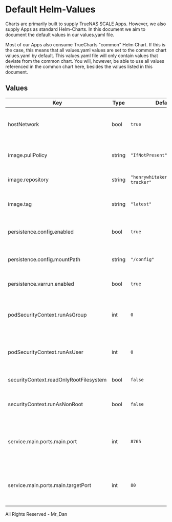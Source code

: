# Default Helm-Values

Charts are primarily built to supply TrueNAS SCALE Apps.
However, we also supply Apps as standard Helm-Charts. In this document we aim to document the default values in our values.yaml file.

Most of our Apps also consume TrueCharts "common" Helm Chart.
If this is the case, this means that all values.yaml values are set to the common chart values.yaml by default. This values.yaml file will only contain values that deviate from the common chart.
You will, however, be able to use all values referenced in the common chart here, besides the values listed in this document.

## Values

| Key | Type | Default | Description |
|-----|------|---------|-------------|
| hostNetwork | bool | `true` | Allow container access to host network |
| image.pullPolicy | string | `"IfNotPresent"` | When to pull image for container |
| image.repository | string | `"henrywhitaker3/speedtest-tracker"` | Image to be used for container |
| image.tag | string | `"latest"` | Version of container image to pull |
| persistence.config.enabled | bool | `true` | Enable persistent storage of mountPath |
| persistence.config.mountPath | string | `"/config"` | Mount path for persistent storage |
| persistence.varrun.enabled | bool | `true` | Image to be used for container |
| podSecurityContext.runAsGroup | int | `0` | The groupID this App of the user running the application |
| podSecurityContext.runAsUser | int | `0` | The userID this App of the user running the application |
| securityContext.readOnlyRootFilesystem | bool | `false` | Set root fole system to read only |
| securityContext.runAsNonRoot | bool | `false` | Set container to run as non-root |
| service.main.ports.main.port | int | `8765` | The port exposed for access to this container on the service |
| service.main.ports.main.targetPort | int | `80` | The internal port on the container the Application runs on |

All Rights Reserved - Mr_Dan

